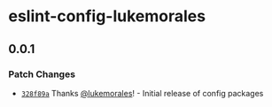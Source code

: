 # eslint-config-lukemorales

## 0.0.1

### Patch Changes

- [`328f89a`](https://github.com/lukemorales/development-config/commit/328f89addba031b0de787930f0ded2b5222b81d2) Thanks [@lukemorales](https://github.com/lukemorales)! - Initial release of config packages
